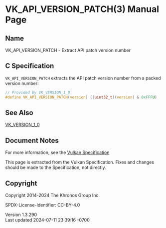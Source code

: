 # VK_API_VERSION_PATCH(3) Manual Page

## Name

VK_API_VERSION_PATCH - Extract API patch version number



## <a href="#_c_specification" class="anchor"></a>C Specification

`VK_API_VERSION_PATCH` extracts the API patch version number from a
packed version number:

``` c
// Provided by VK_VERSION_1_0
#define VK_API_VERSION_PATCH(version) ((uint32_t)(version) & 0xFFFU)
```

## <a href="#_see_also" class="anchor"></a>See Also

[VK_VERSION_1_0](https://registry.khronos.org/vulkan/specs/1.3-extensions/man/html/VK_VERSION_1_0.html)

## <a href="#_document_notes" class="anchor"></a>Document Notes

For more information, see the <a
href="https://registry.khronos.org/vulkan/specs/1.3-extensions/html/vkspec.html#VK_API_VERSION_PATCH"
target="_blank" rel="noopener">Vulkan Specification</a>

This page is extracted from the Vulkan Specification. Fixes and changes
should be made to the Specification, not directly.

## <a href="#_copyright" class="anchor"></a>Copyright

Copyright 2014-2024 The Khronos Group Inc.

SPDX-License-Identifier: CC-BY-4.0

Version 1.3.290  
Last updated 2024-07-11 23:39:16 -0700
